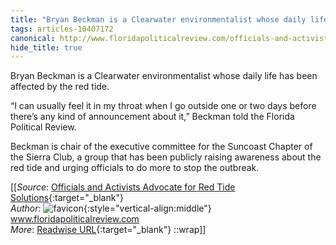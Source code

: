 ```yaml
---
title: "Bryan Beckman is a Clearwater environmentalist whose daily life has ..."
tags: articles-10407172
canonical: http://www.floridapoliticalreview.com/officials-and-activists-advocate-for-red-tide-solutions/
hide_title: true
---
```


Bryan Beckman is a Clearwater environmentalist whose daily life has been affected by the red tide. 

“I can usually feel it in my throat when I go outside one or two days before there’s any kind of announcement about it,” Beckman told the Florida Political Review. 

Beckman is chair of the executive committee for the Suncoast Chapter of the Sierra Club, a group that has been publicly raising awareness about the red tide and urging officials to do more to stop the outbreak.


[[_Source_: [Officials and Activists Advocate for Red Tide Solutions](http://www.floridapoliticalreview.com/officials-and-activists-advocate-for-red-tide-solutions/){:target="_blank"}<br>
_Author_: ![favicon](https://s2.googleusercontent.com/s2/favicons?domain=www.floridapoliticalreview.com){:style="vertical-align:middle"} www.floridapoliticalreview.com<br>
_More_: [Readwise URL](https://readwise.io/open/212865590){:target="_blank"}
::wrap]]